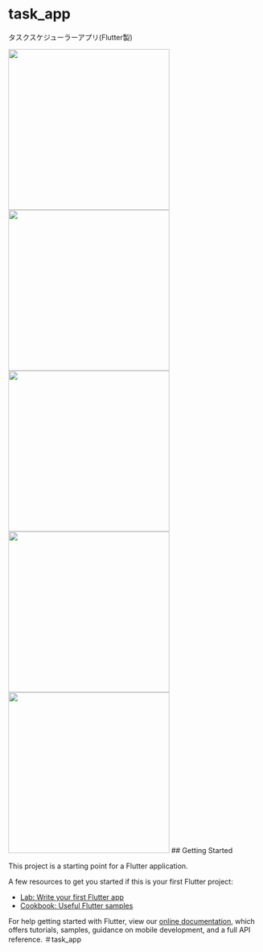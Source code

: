 # task_app

タスクスケジューラーアプリ(Flutter製)

<img src="https://user-images.githubusercontent.com/45992316/98333427-11987080-2044-11eb-80fa-e29f035564da.png" width="320px">
<img src="https://user-images.githubusercontent.com/45992316/98334390-16f6ba80-2046-11eb-8be2-e01ae42998fa.png" width="320px">
<img src="https://user-images.githubusercontent.com/45992316/98334472-49a0b300-2046-11eb-8ed1-0b8cb9f52460.png" width="320px">
<img src="https://user-images.githubusercontent.com/45992316/98334485-4f969400-2046-11eb-8fcd-521ae942ec41.png" width="320px">
<img src="https://user-images.githubusercontent.com/45992316/98334510-5a512900-2046-11eb-862c-7aa8fadeacda.png" width="320px">
## Getting Started

This project is a starting point for a Flutter application.

A few resources to get you started if this is your first Flutter project:

- [Lab: Write your first Flutter app](https://flutter.dev/docs/get-started/codelab)
- [Cookbook: Useful Flutter samples](https://flutter.dev/docs/cookbook)

For help getting started with Flutter, view our
[online documentation](https://flutter.dev/docs), which offers tutorials,
samples, guidance on mobile development, and a full API reference.
＃task_app
